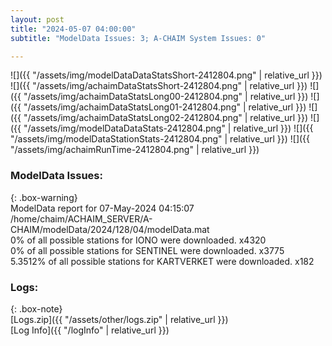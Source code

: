 ```yaml
---
layout: post
title: "2024-05-07 04:00:00"
subtitle: "ModelData Issues: 3; A-CHAIM System Issues: 0"

---
```


![]({{ "/assets/img/modelDataDataStatsShort-2412804.png" | relative_url }})
![]({{ "/assets/img/achaimDataStatsShort-2412804.png" | relative_url }})
![]({{ "/assets/img/achaimDataStatsLong00-2412804.png" | relative_url }})
![]({{ "/assets/img/achaimDataStatsLong01-2412804.png" | relative_url }})
![]({{ "/assets/img/achaimDataStatsLong02-2412804.png" | relative_url }})
![]({{ "/assets/img/modelDataDataStats-2412804.png" | relative_url }})
![]({{ "/assets/img/modelDataStationStats-2412804.png" | relative_url }})
![]({{ "/assets/img/achaimRunTime-2412804.png" | relative_url }})


### ModelData Issues:  
  
{: .box-warning}  
 ModelData report for 07-May-2024 04:15:07   
 /home/chaim/ACHAIM_SERVER/A-CHAIM/modelData/2024/128/04/modelData.mat   
 0% of all possible stations for IONO were downloaded. x4320   
 0% of all possible stations for SENTINEL were downloaded. x3775   
 5.3512% of all possible stations for KARTVERKET were downloaded. x182   
  


### Logs:  
  
{: .box-note}  
[Logs.zip]({{ "/assets/other/logs.zip" | relative_url }})  
[Log Info]({{ "/logInfo" | relative_url }})  

